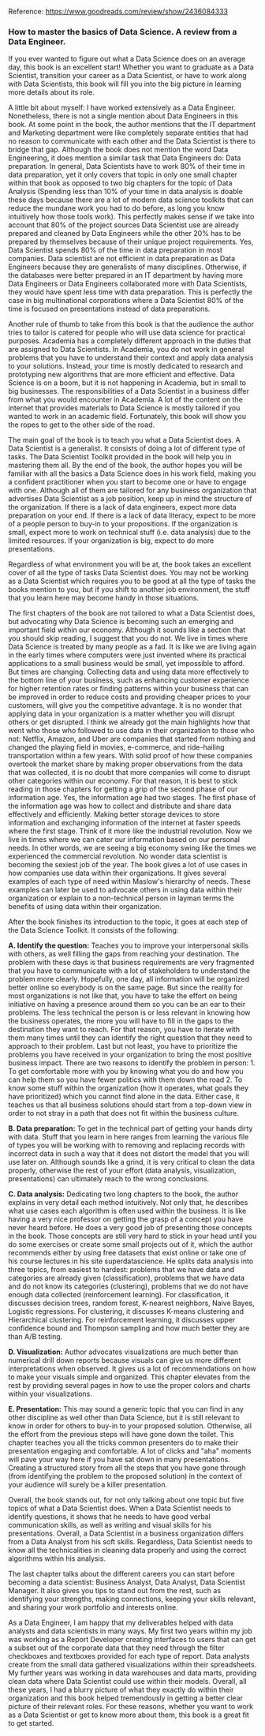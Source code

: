 Reference: https://www.goodreads.com/review/show/2436084333

### How to master the basics of Data Science. A review from a Data Engineer.

If you ever wanted to figure out what a Data Science does on an average day, this book is an excellent start! Whether you want to graduate as a Data Scientist, transition your career as a Data Scientist, or have to work along with Data Scientists, this book will fill you into the big picture in learning more details about its role.

A little bit about myself: I have worked extensively as a Data Engineer. Nonetheless, there is not a single mention about Data Engineers in this book. At some point in the book, the author mentions that the IT department and Marketing department were like completely separate entities that had no reason to communicate with each other and the Data Scientist is there to bridge that gap. Although the book does not mention the word Data Engineering, it does mention a similar task that Data Engineers do: Data preparation. In general, Data Scientists have to work 80% of their time in data preparation, yet it only covers that topic in only one small chapter within that book as opposed to two big chapters for the topic of Data Analysis (Spending less than 10% of your time in data analysis is doable these days because there are a lot of modern data science toolkits that can reduce the mundane work you had to do before, as long you know intuitively how those tools work). This perfectly makes sense if we take into account that 80% of the project sources Data Scientist use are already prepared and cleaned by Data Engineers while the other 20% has to be prepared by themselves because of their unique project requirements. Yes, Data Scientist spends 80% of the time in data preparation in most companies. Data scientist are not efficient in data preparation as Data Engineers because they are generalists of many disciplines. Otherwise, if the databases were better prepared in an IT department by having more Data Engineers or Data Engineers collaborated more with Data Scientists, they would have spent less time with data preparation. This is perfectly the case in big multinational corporations where a Data Scientist 80% of the time is focused on presentations instead of data preparations.

Another rule of thumb to take from this book is that the audience the author tries to tailor is catered for people who will use data science for practical purposes. Academia has a completely different approach in the duties that are assigned to Data Scientists. In Academia, you do not work in general problems that you have to understand their context and apply data analysis to your solutions. Instead, your time is mostly dedicated to research and prototyping new algorithms that are more efficient and effective. Data Science is on a boom, but it is not happening in Academia, but in small to big businesses. The responsibilities of a Data Scientist in a business differ from what you would encounter in Academia. A lot of the content on the internet that provides materials to Data Science is mostly tailored if you wanted to work in an academic field. Fortunately, this book will show you the ropes to get to the other side of the road.

The main goal of the book is to teach you what a Data Scientist does. A Data Scientist is a generalist. It consists of doing a lot of different type of tasks. The Data Scientist Toolkit provided in the book will help you in mastering them all. By the end of the book, the author hopes you will be familiar with all the basics a Data Science does in his work field, making you a confident practitioner when you start to become one or have to engage with one. Although all of them are tailored for any business organization that advertises Data Scientist as a job position, keep up in mind the structure of the organization. If there is a lack of data engineers, expect more data preparation on your end. If there is a lack of data literacy, expect to be more of a people person to buy-in to your propositions. If the organization is small, expect more to work on technical stuff (i.e. data analysis) due to the limited resources. If your organization is big, expect to do more presentations. 

Regardless of what environment you will be at, the book takes an excellent cover of all the type of tasks Data Scientist does. You may not be working as a Data Scientist which requires you to be good at all the type of tasks the books mention to you, but if you shift to another job environment, the stuff that you learn here may become handy in those situations.

The first chapters of the book are not tailored to what a Data Scientist does, but advocating why Data Science is becoming such an emerging and important field within our economy. Although it sounds like a section that you should skip reading, I suggest that you do not. We live in times where Data Science is treated by many people as a fad. It is like we are living again in the early times where computers were just invented where its practical applications to a small business would be small, yet impossible to afford. But times are changing. Collecting data and using data more effectively to the bottom line of your business, such as enhancing customer experience for higher retention rates or finding patterns within your business that can be improved in order to reduce costs and providing cheaper prices to your customers, will give you the competitive advantage. It is no wonder that applying data in your organization is a matter whether you will disrupt others or get disrupted. I think we already got the main highlights how that went who those who followed to use data in their organization to those who not: Netflix, Amazon, and Uber are companies that started from nothing and changed the playing field in movies, e-commerce, and ride-hailing transportation within a few years. With solid proof of how these companies overtook the market share by making proper observations from the data that was collected, it is no doubt that more companies will come to disrupt other categories within our economy. For that reason, it is best to stick reading in those chapters for getting a grip of the second phase of our information age. Yes, the information age had two stages. The first phase of the information age was how to collect and distribute and share data effectively and efficiently. Making better storage devices to store information and exchanging information of the internet at faster speeds where the first stage. Think of it more like the industrial revolution. Now we live in times where we can cater our information based on our personal needs. In other words, we are seeing a big economy swing like the times we experienced the commercial revolution. No wonder data scientist is becoming the sexiest job of the year. The book gives a lot of use cases in how companies use data within their organizations. It gives several examples of each type of need within Maslow's hierarchy of needs. These examples can later be used to advocate others in using data within their organization or explain to a non-technical person in layman terms the benefits of using data within their organization.

After the book finishes its introduction to the topic, it goes at each step of the Data Science Toolkit. It consists of the following:

**A. Identify the question:** Teaches you to improve your interpersonal skills with others, as well filling the gaps from reaching your destination. The problem with these days is that business requirements are very fragmented that you have to communicate with a lot of stakeholders to understand the problem more clearly. Hopefully, one day, all information will be organized better online so everybody is on the same page. But since the reality for most organizations is not like that, you have to take the effort on being initiative on having a presence around them so you can be an ear to their problems. The less technical the person is or less relevant in knowing how the business operates, the more you will have to fill in the gaps to the destination they want to reach. For that reason, you have to iterate with them many times until they can identify the right question that they need to approach to their problem. Last but not least, you have to prioritize the problems you have received in your organization to bring the most positive business impact. There are two reasons to identify the problem in person: 1. To get comfortable more with you by knowing what you do and how you can help them so you have fewer politics with them down the road 2. To know some stuff within the organization (how it operates, what goals they have prioritized) which you cannot find alone in the data. Either case, it teaches us that all business solutions should start from a top-down view in order to not stray in a path that does not fit within the business culture. 

**B. Data preparation:** To get in the technical part of getting your hands dirty with data. Stuff that you learn in here ranges from learning the various file of types you will be working with to removing and replacing records with incorrect data in such a way that it does not distort the model that you will use later on. Although sounds like a grind, it is very critical to clean the data properly, otherwise the rest of your effort (data analysis, visualization, presentations) can ultimately reach to the wrong conclusions. 

**C. Data analysis:** Dedicating two long chapters to the book, the author explains in very detail each method intuitively. Not only that, he describes what use cases each algorithm is often used within the business. It is like having a very nice professor on getting the grasp of a concept you have never heard before. He does a very good job of presenting those concepts in the book. Those concepts are still very hard to stick in your head until you do some exercises or create some small projects out of it, which the author recommends either by using free datasets that exist online or take one of his course lectures in his site superdatascience. He splits data analysis into three topics, from easiest to hardest: problems that we have data and categories are already given (classification), problems that we have data and do not know its categories (clustering), problems that we do not have enough data collected (reinforcement learning). For classification, it discusses decision trees, random forest, K-nearest neighbors, Naive Bayes, Logistic regressions. For clustering, it discusses K-means clustering and Hierarchical clustering. For reinforcement learning, it discusses upper confidence bound and Thompson sampling and how much better they are than A/B testing.

**D. Visualization:** Author advocates visualizations are much better than numerical drill down reports because visuals can give us more different interpretations when observed. It gives us a lot of recommendations on how to make your visuals simple and organized. This chapter elevates from the rest by providing several pages in how to use the proper colors and charts within your visualizations.

**E. Presentation:** This may sound a generic topic that you can find in any other discipline as well other than Data Science, but it is still relevant to know in order for others to buy-in to your proposed solution. Otherwise, all the effort from the previous steps will have gone down the toilet. This chapter teaches you all the tricks common presenters do to make their presentation engaging and comfortable. A lot of clicks and "aha" moments will pave your way here if you have sat down in many presentations. Creating a structured story from all the steps that you have gone through (from identifying the problem to the proposed solution) in the context of your audience will surely be a killer presentation.

Overall, the book stands out, for not only talking about one topic but five topics of what a Data Scientist does. When a Data Scientist needs to identify questions, it shows that he needs to have good verbal communication skills, as well as writing and visual skills for his presentations. Overall, a Data Scientist in a business organization differs from a Data Analyst from his soft skills. Regardless, Data Scientist needs to know all the technicalities in cleaning data properly and using the correct algorithms within his analysis. 

The last chapter talks about the different careers you can start before becoming a data scientist: Business Analyst, Data Analyst, Data Scientist Manager. It also gives you tips to stand out from the rest, such as identifying your strengths, making connections, keeping your skills relevant, and sharing your work portfolio and interests online.

As a Data Engineer, I am happy that my deliverables helped with data analysts and data scientists in many ways. My first two years within my job was working as a Report Developer creating interfaces to users that can get a subset out of the corporate data that they need through the filter checkboxes and textboxes provided for each type of report. Data analysts create from the small data gathered visualizations within their spreadsheets. My further years was working in data warehouses and data marts, providing clean data where Data Scientist could use within their models. Overall, all these years, I had a blurry picture of what they exactly do within their organization and this book helped tremendously in getting a better clear picture of their relevant roles. For these reasons, whether you want to work as a Data Scientist or get to know more about them, this book is a great fit to get started.
